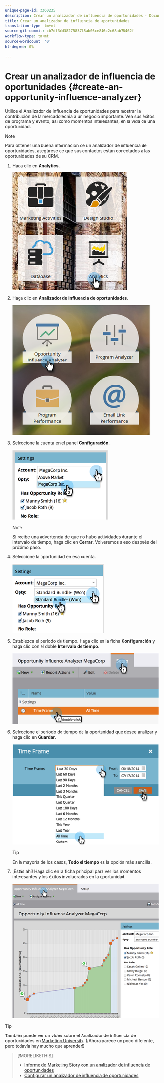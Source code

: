 ```yaml
---
unique-page-id: 2360235
description: Crear un analizador de influencia de oportunidades - Documentos de marketing - Documentación del producto
title: Crear un analizador de influencia de oportunidades
translation-type: tm+mt
source-git-commit: cb7df3dd38275837f8ab05ce846c2c68ab78462f
workflow-type: tm+mt
source-wordcount: '0'
ht-degree: 0%

---
```



# Crear un analizador de influencia de oportunidades {#create-an-opportunity-influence-analyzer}

Utilice el Analizador de influencia de oportunidades para mostrar la contribución de la mercadotecnia a un negocio importante. Vea sus éxitos de programa y evento, así como momentos interesantes, en la vida de una oportunidad.

>[!NOTE]
>
>Para obtener una buena información de un analizador de influencia de oportunidades, asegúrese de que sus contactos están conectados a las oportunidades de su CRM.

1. Haga clic en **Analytics**.

   ![](assets/analytics.png)

1. Haga clic en **Analizador de influencia de oportunidades**.

   ![](assets/two.png)

1. Seleccione la cuenta en el panel **Configuración**.

   ![](assets/image2014-9-17-8-3a56-3a32.png)

   >[!NOTE]
   >
   >Si recibe una advertencia de que no hubo actividades durante el intervalo de tiempo, haga clic en **Cerrar**. Volveremos a eso después del próximo paso.

1. Seleccione la oportunidad en esa cuenta.

   ![](assets/image2014-9-17-8-3a56-3a48.png)

1. Establezca el período de tiempo. Haga clic en la ficha **Configuración** y haga clic con el doble **Intervalo de tiempo**.

   ![](assets/image2014-9-17-8-3a57-3a17.png)

1. Seleccione el período de tiempo de la oportunidad que desee analizar y haga clic en **Guardar**.

   ![](assets/image2014-9-17-8-3a57-3a27.png)

   >[!TIP]
   >
   >
   >En la mayoría de los casos, **Todo el tiempo** es la opción más sencilla.

1. ¡Estás ahí! Haga clic en la ficha principal para ver los momentos interesantes y los éxitos involucrados en la oportunidad.

   ![](assets/image2014-9-17-8-3a57-3a42.png)

>[!TIP]
>
>También puede ver un vídeo sobre el Analizador de influencia de oportunidades en [Marketing University](https://learn.marketo.com). (¡Ahora parece un poco diferente, pero todavía hay mucho que aprender!)

>[!MORELIKETHIS]
>
>* [Informe de Marketing Story con un analizador de influencia de oportunidades](/help/marketo/product-docs/reporting/revenue-cycle-analytics/opportunity-influence-analyzer/tell-the-marketing-story-with-an-opportunity-influence-analyzer.md)
>* [Configurar un analizador de influencia de oportunidades](/help/marketo/product-docs/reporting/revenue-cycle-analytics/opportunity-influence-analyzer/configure-an-opportunity-influence-analyzer.md)


